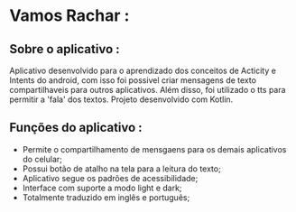 # Vamos Rachar : 

## Sobre o aplicativo : 

Aplicativo desenvolvido para o aprendizado dos conceitos de Acticity e Intents do android, com isso foi possivel criar mensagens de texto compartilhaveis para outros aplicativos.
Além disso, foi utilizado o tts para permitir a 'fala' dos textos.
Projeto desenvolvido com Kotlin.

## Funções do aplicativo : 

- Permite o compartilhamento de mensgaens para os demais aplicativos do celular;
- Possui botão de atalho na tela para a leitura do texto;
- Aplicativo segue os padrões de acessibilidade;
- Interface com suporte a modo light e dark;
- Totalmente traduzido em inglês e português;
